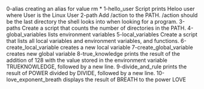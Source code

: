 0-alias 
	creating an alias for value rm *
1-hello_user
	Script prints Heloo user where User is the Linux User
2-path
	Add /action to the PATH. /action should be the last directory the shell looks into when looking for a program.
3-paths
	Create a script that counts the number of directories in the PATH.
4-global_variables
	lists environment variables
5-local_variables
	Create a script that lists all local variables and environment variables, and functions.
6-create_local_variable
	creates a new local variable
7-create_global_variable
	creates new global variable
 8-true_knowledge
	prints the result of the addition of 128 with the value stored in the environment variable TRUEKNOWLEDGE, followed by a new line.
9-divide_and_rule
	 prints the result of POWER divided by DIVIDE, followed by a new line.
10-love_exponent_breath
	displays the result of BREATH to the power LOVE
